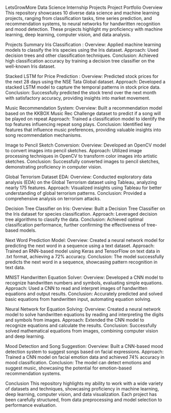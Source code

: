 LetsGrowMore Data Science Internship Projects
Project Portfolio Overview
This repository showcases 10 diverse data science and machine learning projects, ranging from classification tasks, time series prediction, and recommendation systems, to neural networks for handwritten recognition and mood detection. These projects highlight my proficiency with machine learning, deep learning, computer vision, and data analysis.

Projects Summary
Iris Classification : Overview: Applied machine learning models to classify the Iris species using the Iris dataset. Approach: Used decision trees and other classification techniques. Conclusion: Achieved high classification accuracy by training a decision tree classifier on the well-known Iris dataset.

Stacked LSTM for Price Prediction : Overview: Predicted stock prices for the next 28 days using the NSE Tata Global dataset. Approach: Developed a stacked LSTM model to capture the temporal patterns in stock price data. Conclusion: Successfully predicted the stock trend over the next month with satisfactory accuracy, providing insights into market movement.

Music Recommendation System: Overview: Built a recommendation model based on the KKBOX Music Rec Challenge dataset to predict if a song will be played on repeat Approach: Trained a classification model to identify the top features influencing repeat song plays. Conclusion: Identified key features that influence music preferences, providing valuable insights into song recommendation mechanisms.

Image to Pencil Sketch Conversion: Overview: Developed an OpenCV model to convert images into pencil sketches. Approach: Utilized image processing techniques in OpenCV to transform color images into artistic sketches. Conclusion: Successfully converted images to pencil sketches, demonstrating proficiency in computer vision.

Global Terrorism Dataset EDA: Overview: Conducted exploratory data analysis (EDA) on the Global Terrorism dataset using Tableau, analyzing nearly 175 features. Approach: Visualized insights using Tableau for better understanding of global terrorism patterns. Conclusion: Provided a comprehensive analysis on terrorism attacks.

Decision Tree Classifier on Iris: Overview: Built a Decision Tree Classifier on the Iris dataset for species classification. Approach: Leveraged decision tree algorithms to classify the data. Conclusion: Achieved optimal classification performance, further confirming the effectiveness of tree-based models.

Next Word Prediction Model: Overview: Created a neural network model for predicting the next word in a sequence using a text dataset. Approach: Trained an RNN-based model using Keras and TensorFlow on text data in .txt format, achieving a 72% accuracy. Conclusion: The model successfully predicts the next word in a sequence, showcasing pattern recognition in text data.

MNIST Handwritten Equation Solver: Overview: Developed a CNN model to recognize handwritten numbers and symbols, evaluating simple equations. Approach: Used a CNN to read and interpret images of handwritten equations and output results. Conclusion: Accurately predicted and solved basic equations from handwritten input, automating equation solving.

Neural Network for Equation Solving: Overview: Created a neural network model to solve handwritten equations by reading and interpreting the digits and symbols from images. Approach: Extended the CNN model to recognize equations and calculate the results. Conclusion: Successfully solved mathematical equations from images, combining computer vision and deep learning.

Mood Detection and Song Suggestion: Overview: Built a CNN-based mood detection system to suggest songs based on facial expressions. Approach: Trained a CNN model on facial emotion data and achieved 74% accuracy in mood classification. Conclusion: The model can detect emotions and suggest music, showcasing the potential for emotion-based recommendation systems.

Conclusion
This repository highlights my ability to work with a wide variety of datasets and techniques, showcasing proficiency in machine learning, deep learning, computer vision, and data visualization. Each project has been carefully structured, from data preprocessing and model selection to performance evaluation.
